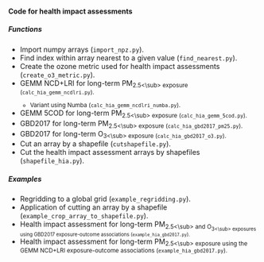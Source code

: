 #### Code for health impact assessments
##### Functions
- Import numpy arrays (`import_npz.py`).  
- Find index within array nearest to a given value (`find_nearest.py`).  
- Create the ozone metric used for health impact assessments (`create_o3_metric.py`).  
- GEMM NCD+LRI for long-term PM<sub>2.5<\sub> exposure (`calc_hia_gemm_ncdlri.py`).  
    - Variant using Numba (`calc_hia_gemm_ncdlri_numba.py`).  
- GEMM 5COD for long-term PM<sub>2.5<\sub> exposure (`calc_hia_gemm_5cod.py`).  
- GBD2017 for long-term PM<sub>2.5<\sub> exposure (`calc_hia_gbd2017_pm25.py`).  
- GBD2017 for long-term O<sub>3<\sub> exposure (`calc_hia_gbd2017_o3.py`).  
- Cut an array by a shapefile (`cutshapefile.py`).  
- Cut the health impact assessment arrays by shapefiles (`shapefile_hia.py`).  

##### Examples
- Regridding to a global grid (`example_regridding.py`).  
- Application of cutting an array by a shapefile (`example_crop_array_to_shapefile.py`).  
- Health impact assessment for long-term PM<sub>2.5<\sub> and O<sub>3<\sub> exposures using GBD2017 exposure-outcome associations (`example_hia_gbd2017.py`).  
- Health impact assessment for long-term PM<sub>2.5<\sub> exposure using the GEMM NCD+LRI exposure-outcome associations (`example_hia_gbd2017.py`).   

